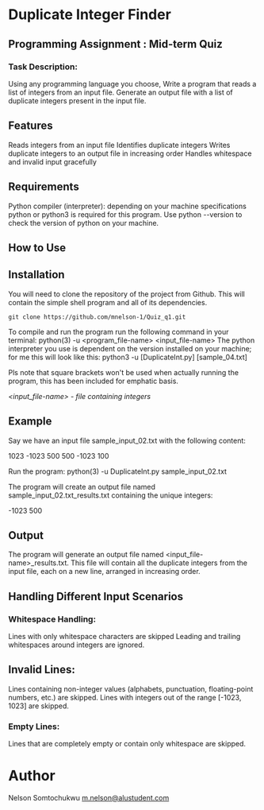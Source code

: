 # Duplicate Integer Finder
## Programming Assignment : Mid-term Quiz
### Task Description:
Using any programming language you choose, Write a program that reads a list of integers from an input file. Generate an output file with a list of duplicate integers present in the input file.

## Features
Reads integers from an input file
Identifies duplicate integers
Writes duplicate integers to an output file in increasing order
Handles whitespace and invalid input gracefully

## Requirements
Python compiler (interpreter): depending on your machine specifications python or python3 is required for this program.
Use python --version to check the version of python on your machine.

## How to Use

## Installation

You will need to clone the repository of the project from Github. This will contain the simple shell program and all of its dependencies.

```
git clone https://github.com/mnelson-1/Quiz_q1.git
```

To compile and run the program run the following command in your terminal:
python(3) -u <program_file-name> <input_file-name>
The python interpreter you use is dependent on the version installed on your machine; for me this will look like this:
python3 -u [DuplicateInt.py] [sample_04.txt]

Pls note that square brackets won't be used when actually running the program, this has been included for emphatic basis.

*<input_file-name> - file containing integers*

## Example

Say we have an input file sample_input_02.txt with the following content:

1023
-1023
500
500
-1023
100

Run the program:
python(3) -u DuplicateInt.py sample_input_02.txt

The program will create an output file named sample_input_02.txt_results.txt containing the unique integers:

-1023
500

## Output
The program will generate an output file named <input_file-name>_results.txt. This file will contain all the duplicate integers from the input file, each on a new line, arranged in increasing order.

## Handling Different Input Scenarios
### Whitespace Handling:
Lines with only whitespace characters are skipped
Leading and trailing whitespaces around integers are ignored.
## Invalid Lines:
Lines containing non-integer values (alphabets, punctuation, floating-point numbers, etc.) are skipped.
Lines with integers out of the range [-1023, 1023] are skipped.
### Empty Lines:
Lines that are completely empty or contain only whitespace are skipped.


# Author
Nelson Somtochukwu <m.nelson@alustudent.com>

